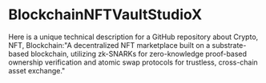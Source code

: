 # BlockchainNFTVaultStudioX
Here is a unique technical description for a GitHub repository about Crypto, NFT, Blockchain:"A decentralized NFT marketplace built on a substrate-based blockchain, utilizing zk-SNARKs for zero-knowledge proof-based ownership verification and atomic swap protocols for trustless, cross-chain asset exchange."
